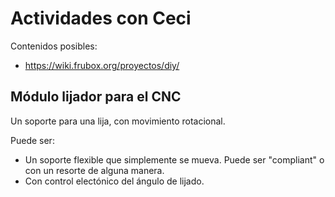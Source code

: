 # Actividades con Ceci 

Contenidos posibles:

  * https://wiki.frubox.org/proyectos/diy/

## Módulo lijador para el CNC

Un soporte para una lija, con movimiento rotacional.

Puede ser:

  * Un soporte flexible que simplemente se mueva. Puede ser "compliant" o con un resorte de alguna manera.
  * Con control electónico del ángulo de lijado.
